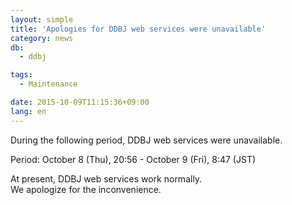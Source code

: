 ```yaml
---
layout: simple
title: 'Apologies for DDBJ web services were unavailable'
category: news
db:
  - ddbj

tags:
  - Maintenance

date: 2015-10-09T11:15:36+09:00
lang: en
---
```


<p>During the following period, DDBJ web services were unavailable.</p>

<p>Period: October 8 (Thu), 20:56 - October 9 (Fri), 8:47 (JST)</p>

<p>At present, DDBJ web services work normally.<br>We apologize for the inconvenience.</p>

